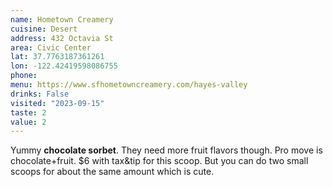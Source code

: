 ```yaml
---
name: Hometown Creamery
cuisine: Desert
address: 432 Octavia St
area: Civic Center
lat: 37.7763187361261
lon: -122.42419598086755
phone: 
menu: https://www.sfhometowncreamery.com/hayes-valley
drinks: False
visited: "2023-09-15"
taste: 2
value: 2
---
```


Yummy **chocolate sorbet**. They need more fruit flavors though. Pro move is chocolate+fruit. $6 with tax&tip for this scoop. But you can do two small scoops for about the same amount which is cute.
